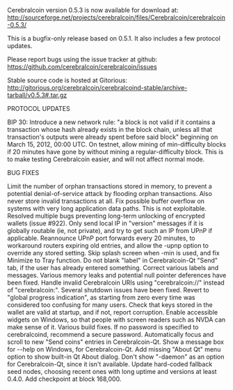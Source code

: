 Cerebralcoin version 0.5.3 is now available for download at:
http://sourceforge.net/projects/cerebralcoin/files/Cerebralcoin/cerebralcoin-0.5.3/

This is a bugfix-only release based on 0.5.1.
It also includes a few protocol updates.

Please report bugs using the issue tracker at github:
https://github.com/cerebralcoin/cerebralcoin/issues

Stable source code is hosted at Gitorious:
http://gitorious.org/cerebralcoin/cerebralcoind-stable/archive-tarball/v0.5.3#.tar.gz

PROTOCOL UPDATES

BIP 30: Introduce a new network rule: "a block is not valid if it contains a transaction whose hash already exists in the block chain, unless all that transaction's outputs were already spent before said block" beginning on March 15, 2012, 00:00 UTC.
On testnet, allow mining of min-difficulty blocks if 20 minutes have gone by without mining a regular-difficulty block. This is to make testing Cerebralcoin easier, and will not affect normal mode.

BUG FIXES

Limit the number of orphan transactions stored in memory, to prevent a potential denial-of-service attack by flooding orphan transactions. Also never store invalid transactions at all.
Fix possible buffer overflow on systems with very long application data paths. This is not exploitable.
Resolved multiple bugs preventing long-term unlocking of encrypted wallets
(issue #922).
Only send local IP in "version" messages if it is globally routable (ie, not private), and try to get such an IP from UPnP if applicable.
Reannounce UPnP port forwards every 20 minutes, to workaround routers expiring old entries, and allow the -upnp option to override any stored setting.
Skip splash screen when -min is used, and fix Minimize to Tray function.
Do not blank "label" in Cerebralcoin-Qt "Send" tab, if the user has already entered something.
Correct various labels and messages.
Various memory leaks and potential null pointer deferences have been fixed.
Handle invalid Cerebralcoin URIs using "cerebralcoin://" instead of "cerebralcoin:".
Several shutdown issues have been fixed.
Revert to "global progress indication", as starting from zero every time was considered too confusing for many users.
Check that keys stored in the wallet are valid at startup, and if not, report corruption.
Enable accessible widgets on Windows, so that people with screen readers such as NVDA can make sense of it.
Various build fixes.
If no password is specified to cerebralcoind, recommend a secure password.
Automatically focus and scroll to new "Send coins" entries in Cerebralcoin-Qt.
Show a message box for --help on Windows, for Cerebralcoin-Qt.
Add missing "About Qt" menu option to show built-in Qt About dialog.
Don't show "-daemon" as an option for Cerebralcoin-Qt, since it isn't available.
Update hard-coded fallback seed nodes, choosing recent ones with long uptime and versions at least 0.4.0.
Add checkpoint at block 168,000.
